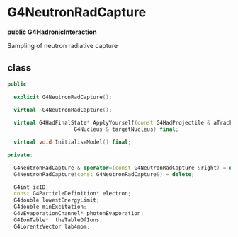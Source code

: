 <!-- G4NeutronRadCapture.md --- 
;; 
;; Description: 
;; Author: Hongyi Wu(吴鸿毅)
;; Email: wuhongyi@qq.com 
;; Created: 五 8月 10 07:54:16 2018 (+0800)
;; Last-Updated: 五 8月 10 07:54:49 2018 (+0800)
;;           By: Hongyi Wu(吴鸿毅)
;;     Update #: 1
;; URL: http://wuhongyi.cn -->

# G4NeutronRadCapture

**public G4HadronicInteraction**

Sampling of neutron radiative capture 

## class

```cpp
public:

  explicit G4NeutronRadCapture();

  virtual ~G4NeutronRadCapture();
 
  virtual G4HadFinalState* ApplyYourself(const G4HadProjectile & aTrack, 
					 G4Nucleus & targetNucleus) final;

  virtual void InitialiseModel() final;

private:

  G4NeutronRadCapture & operator=(const G4NeutronRadCapture &right) = delete;
  G4NeutronRadCapture(const G4NeutronRadCapture&) = delete;

  G4int icID;
  const G4ParticleDefinition* electron;
  G4double lowestEnergyLimit;
  G4double minExcitation;
  G4VEvaporationChannel* photonEvaporation;
  G4IonTable*  theTableOfIons;
  G4LorentzVector lab4mom;
```

<!-- G4NeutronRadCapture.md ends here -->
